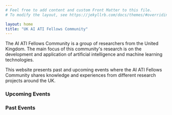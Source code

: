 ```yaml
---
# Feel free to add content and custom Front Matter to this file.
# To modify the layout, see https://jekyllrb.com/docs/themes/#overriding-theme-defaults

layout: home
title: "UK AI ATI Fellows Community"
---
```


<p>The AI ATI Fellows Community is a group of researchers from the United Kingdom. The main focus of this community's research is on the development and application of artificial intelligence and machine learning technologies.</p>

<p>This website presents past and upcoming events where the AI ATI Fellows Community shares knowledge and experiences from different research projects around the UK.</p>

<h3>Upcoming Events</h3>




<h3>Past Events</h3>


